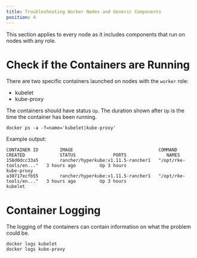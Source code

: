 ```yaml
---
title: Troubleshooting Worker Nodes and Generic Components
position: 4
---
```


This section applies to every node as it includes components that run on nodes with any role.

# Check if the Containers are Running

There are two specific containers launched on nodes with the `worker` role:

* kubelet
* kube-proxy

The containers should have status `Up`. The duration shown after `Up` is the time the container has been running.

```
docker ps -a -f=name='kubelet|kube-proxy'
```

Example output:
```
CONTAINER ID        IMAGE                                COMMAND                  CREATED             STATUS              PORTS               NAMES
158d0dcc33a5        rancher/hyperkube:v1.11.5-rancher1   "/opt/rke-tools/en..."   3 hours ago         Up 3 hours                              kube-proxy
a30717ecfb55        rancher/hyperkube:v1.11.5-rancher1   "/opt/rke-tools/en..."   3 hours ago         Up 3 hours                              kubelet
```

# Container Logging

The logging of the containers can contain information on what the problem could be.

```
docker logs kubelet
docker logs kube-proxy
```
